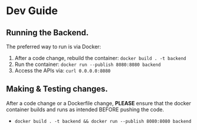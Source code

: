 # Dev Guide
## Running the Backend.
The preferred way to run is via Docker:
1. After a code change, rebuild the container: `docker build . -t backend`
2. Run the container: `docker run --publish 8080:8080 backend`
3. Access the APIs via: `curl 0.0.0.0:8080`

## Making & Testing changes.
After a code change or a Dockerfile change, **PLEASE** ensure that the docker container builds and runs as intended BEFORE pushing the code.
- `docker build . -t backend && docker run --publish 8080:8080 backend`

